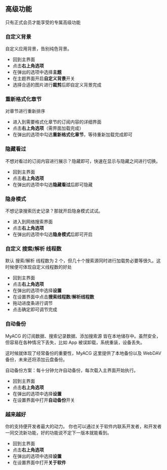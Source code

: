 ## 高级功能
只有正式会员才能享受的专属高级功能
### 自定义背景
自定义应用背景，告别纯色背景。
- 回到主界面
- 点击**右上角选项**
- 在弹出的选项中选择**主题**
- 在主题界面开启**自定义背景**开关
- 选择合适的图片进行**裁剪**后即自定义背景完成

### 重新格式化章节
对章节进行重新排序
- 进入到需要格式化章节的订阅内容的详细界面
- 点击**右上角选项**（需界面加载完成）
- 在弹出的选项中勾选**重新格式化章节**，等待重新加载完成即可

### 隐藏看过
不想对看过的订阅内容进行展示？隐藏即可，快速在显示与隐藏之间进行切换。
- 回到主界面
- 点击**右上角选项**
- 在弹出的选项中勾选**隐藏看过**后即可隐藏

### 隐身模式
不想记录搜索历史记录？那就开启隐身模式试试。
- 进入到网络搜索界面
- 点击**右上角选项**
- 在弹出的选项中勾选**隐身模式**后即可开启

### 自定义 搜索/解析 线程数
默认 搜索/解析 线程数为 2 个，但几十个搜索源同时进行加载势必要等很久。这时候便可体现自定义线程数的好处
- 回到主界面
- 点击**右上角选项**
- 在弹出的选项中选择**设置**
- 在设置界面中点击**搜索线程数**/**解析线程数**
- 拖动进度条进行调节
- 点击确定即可调节完成

### 自动备份
MyACG 的订阅数据、搜索记录数据、添加搜索源 皆在本地储存中。虽然安全，但容易在各种情况下丢失，比如 App 被误卸载，系统重装，设备丢失。

这时候就体现了经常备份的重要性，MyACG 这里提供了本地备份以及 WebDAV 备份，未来还将添加云盘备份。

自动备份方案：每十分钟允许自动备份，每次载入主界面开始执行。

- 回到主界面
- 点击**右上角选项**
- 在弹出的选项中选择**设置**
- 在设置界面中打开**自动备份**开关

### 越来越好
你的支持便开发者最大的动力。
你也可以通过关于软件内联系开发者，和开发者一同交流新功能，好的功能说不定下一版本就能看到。
- 回到主界面
- 点击**右上角选项**
- 在弹出的选项中选择**设置**
- 在设置界面中打开**关于软件**
